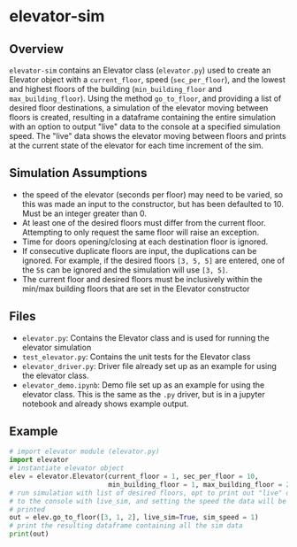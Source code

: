 # elevator-sim

## Overview

`elevator-sim` contains an Elevator class (`elevator.py`) used to create an Elevator object with a `current_floor`, speed (`sec_per_floor`), and the lowest and highest floors of the building (`min_building_floor` and `max_building_floor`). Using the method `go_to_floor`, and providing a list of desired floor destinations, a simulation of the elevator moving between floors is created, resulting in a dataframe containing the entire simulation with an option to output "live" data to the console at a specified simulation speed. The "live" data shows the elevator moving between floors and prints at the current state of the elevator for each time increment of the sim.


## Simulation Assumptions

- the speed of the elevator (seconds per floor) may need to be varied, so this was made an input to the constructor, but has been defaulted to 10. Must be an integer greater than 0.
- At least one of the desired floors must differ from the current floor. Attempting to only request the same floor will raise an exception.
- Time for doors opening/closing at each destination floor is ignored.
- If consecutive duplicate floors are input, the duplications can be ignored. For example, if the desired floors `[3, 5, 5]` are entered, one of the `5`s can be ignored and the simulation will use `[3, 5]`.
- The current floor and desired floors must be inclusively within the min/max building floors that are set in the Elevator constructor


## Files

- `elevator.py`: Contains the Elevator class and is used for running the elevator simulation
- `test_elevator.py`: Contains the unit tests for the Elevator class
- `elevator_driver.py`: Driver file already set up as an example for using the elevator class.
- `elevator_demo.ipynb`: Demo file set up as an example for using the elevator class. This is the same as the `.py` driver, but is in a jupyter notebook and already shows example output.


## Example

```python
# import elevator module (elevator.py)
import elevator
# instantiate elevator object
elev = elevator.Elevator(current_floor = 1, sec_per_floor = 10, 
                         min_building_floor = 1, max_building_floor = 20)
# run simulation with list of desired floors, opt to print out "live" data
# to the console with live_sim, and setting the speed the data will be
# printed
out = elev.go_to_floor([3, 1, 2], live_sim=True, sim_speed = 1)
# print the resulting dataframe containing all the sim data
print(out)
```